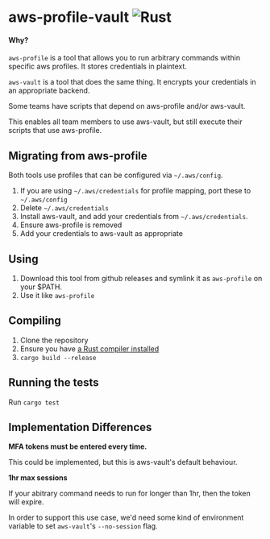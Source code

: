 # aws-profile-vault ![Rust](https://github.com/craigjbass/aws-profile-vault/workflows/Rust/badge.svg?branch=master)

#### Why?

`aws-profile` is a tool that allows you to run arbitrary commands within specific aws profiles. It stores credentials in plaintext.

`aws-vault` is a tool that does the same thing. It encrypts your credentials in an appropriate backend.

Some teams have scripts that depend on aws-profile and/or aws-vault. 

This enables all team members to use aws-vault, but still execute their scripts that use aws-profile.

## Migrating from aws-profile

Both tools use profiles that can be configured via `~/.aws/config`.

1. If you are using `~/.aws/credentials` for profile mapping, port these to `~/.aws/config`
2. Delete `~/.aws/credentials`
3. Install aws-vault, and add your credentials from `~/.aws/credentials`.
4. Ensure aws-profile is removed
5. Add your credentials to aws-vault as appropriate

## Using

1. Download this tool from github releases and symlink it as `aws-profile` on your $PATH.
2. Use it like `aws-profile`

## Compiling

1. Clone the repository
2. Ensure you have [a Rust compiler installed](https://www.rust-lang.org/tools/install)
3. `cargo build --release`

## Running the tests

Run `cargo test`

## Implementation Differences

**MFA tokens must be entered every time.**

This could be implemented, but this is aws-vault's default behaviour.

**1hr max sessions**

If your abitrary command needs to run for longer than 1hr, then the token will expire.

In order to support this use case, we'd need some kind of environment variable to set `aws-vault`'s `--no-session` flag.
